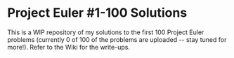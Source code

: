 # Project Euler #1-100 Solutions

This is a WIP repository of my solutions to the first 100 Project Euler problems (currently 0 of 100 of the problems are uploaded -- stay tuned for more!). Refer to the Wiki for the write-ups.
